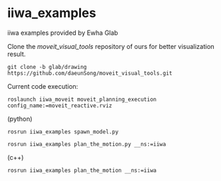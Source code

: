 # iiwa_examples
iiwa examples provided by Ewha Glab

Clone the *moveit_visual_tools* repository of ours for better visualization result.
```shell
git clone -b glab/drawing https://github.com/daeunSong/moveit_visual_tools.git
```

Current code execution:
```shell
roslaunch iiwa_moveit moveit_planning_execution config_name:=moveit_reactive.rviz
```

(python)

```shell
rosrun iiwa_examples spawn_model.py
```
```shell
rosrun iiwa_examples plan_the_motion.py __ns:=iiwa
```


(c++)

```shell
rosrun iiwa_examples plan_the_motion __ns:=iiwa
```
